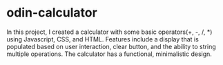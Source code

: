 # odin-calculator
In this project, I created a calculator with some basic operators(+, -, /, *) using Javascript, CSS, and HTML. Features include a display that is populated based on user interaction, clear button, and the ability to string multiple operations. The calculator has a functional, minimalistic design. 
